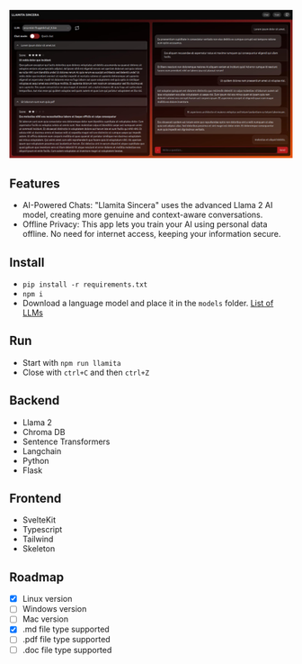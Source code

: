 ![Llamita Sincera App](static/screenshot-llamitasincera.jpg)

## Features

- AI-Powered Chats: "Llamita Sincera" uses the advanced Llama 2 AI model, creating more genuine and context-aware conversations.
- Offline Privacy: This app lets you train your AI using personal data offline. No need for internet access, keeping your information secure.

## Install

- `pip install -r requirements.txt`
- `npm i`
- Download a language model and place it in the `models` folder. [List of LLMs](models/README.md)

## Run

- Start with `npm run llamita`
- Close with `ctrl+C` and then `ctrl+Z`

## Backend
- Llama 2
- Chroma DB
- Sentence Transformers
- Langchain
- Python
- Flask

## Frontend

- SvelteKit
- Typescript
- Tailwind
- Skeleton

## Roadmap

- [x] Linux version
- [ ] Windows version
- [ ] Mac version
- [x] .md file type supported
- [ ] .pdf file type supported
- [ ] .doc file type supported
